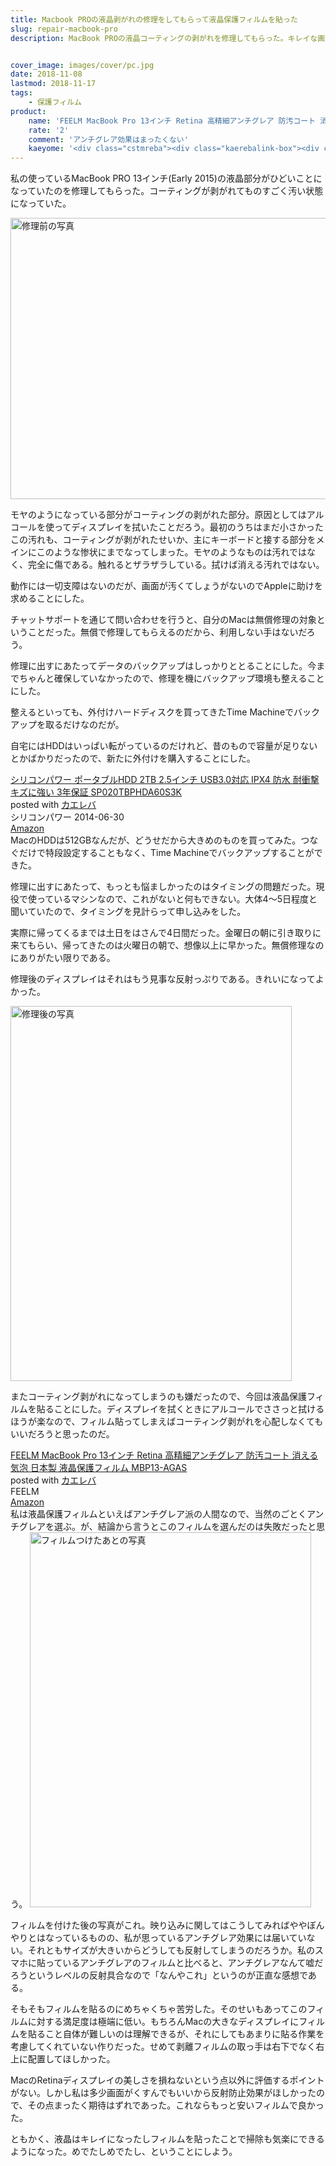 ```yaml
---
title: Macbook PROの液晶剥がれの修理をしてもらって液晶保護フィルムを貼った
slug: repair-macbook-pro
description: MacBook PROの液晶コーティングの剥がれを修理してもらった。キレイな画面になってまるで新品になったかのような気分で気持ちいい。また剥がれると困るので液晶保護シートも貼って万全の構えにしておいたのだが、選んだ保護フィルムはちょっと失敗してしまった。


cover_image: images/cover/pc.jpg
date: 2018-11-08
lastmod: 2018-11-17
tags: 
    - 保護フィルム
product:
    name: 'FEELM MacBook Pro 13インチ Retina 高精細アンチグレア 防汚コート 消える気泡 日本製 液晶保護フィルム MBP13-AGAS'
    rate: '2'
    comment: 'アンチグレア効果はまったくない'
    kaeyome: '<div class="cstmreba"><div class="kaerebalink-box"><div class="kaerebalink-image"><a href="https://www.amazon.co.jp/exec/obidos/ASIN/B01MQUY5LQ/illusionspace-22/" target="_blank" ><img src="https://images-fe.ssl-images-amazon.com/images/I/51orHqCHf8L._SL160_.jpg" style="border: none;" /></a></div><div class="kaerebalink-info"><div class="kaerebalink-name"><a href="https://www.amazon.co.jp/exec/obidos/ASIN/B01MQUY5LQ/illusionspace-22/" target="_blank" >FEELM MacBook Pro 13インチ Retina 高精細アンチグレア 防汚コート 消える気泡 日本製 液晶保護フィルム MBP13-AGAS</a><div class="kaerebalink-powered-date">posted with <a href="https://kaereba.com" rel="nofollow" target="_blank">カエレバ</a></div></div><div class="kaerebalink-detail"> FEELM     </div><div class="kaerebalink-link1"><div class="shoplinkamazon"><a href="https://www.amazon.co.jp/gp/search?keywords=FEELM%20MacBook%20Pro%2013%E3%82%A4%E3%83%B3%E3%83%81%20Retina%20%E9%AB%98%E7%B2%BE%E7%B4%B0%E3%82%A2%E3%83%B3%E3%83%81%E3%82%B0%E3%83%AC%E3%82%A2&__mk_ja_JP=%E3%82%AB%E3%82%BF%E3%82%AB%E3%83%8A&tag=illusionspace-22" target="_blank" >Amazon</a></div></div></div><div class="booklink-footer"></div></div></div>'
---
```


私の使っているMacBook PRO 13インチ(Early 2015)の液晶部分がひどいことになっていたのを修理してもらった。コーティングが剥がれてものすごく汚い状態になっていた。

<img src="https://wantit.gcreate.jp/wp-content/uploads/2018/11/905c38f07dd11152d54b542f125132e8.jpg" alt="修理前の写真" title="修理前.jpg" width="600" height="450" />

モヤのようになっている部分がコーティングの剥がれた部分。原因としてはアルコールを使ってディスプレイを拭いたことだろう。最初のうちはまだ小さかったこの汚れも、コーティングが剥がれたせいか、主にキーボードと接する部分をメインにこのような惨状にまでなってしまった。モヤのようなものは汚れではなく、完全に傷である。触れるとザラザラしている。拭けば消える汚れではない。

動作には一切支障はないのだが、画面が汚くてしょうがないのでAppleに助けを求めることにした。

チャットサポートを通じて問い合わせを行うと、自分のMacは無償修理の対象ということだった。無償で修理してもらえるのだから、利用しない手はないだろう。

修理に出すにあたってデータのバックアップはしっかりととることにした。今までちゃんと確保していなかったので、修理を機にバックアップ環境も整えることにした。

整えるといっても、外付けハードディスクを買ってきたTime Machineでバックアップを取るだけなのだが。

自宅にはHDDはいっぱい転がっているのだけれど、昔のもので容量が足りないとかばかりだったので、新たに外付けを購入することにした。

<div class="cstmreba">
<div class="kaerebalink-box">
<div class="kaerebalink-image"><a href="https://www.amazon.co.jp/exec/obidos/ASIN/B00LEH3LT0/illusionspace-22/" target="_blank" ><img alt=""  src="https://images-fe.ssl-images-amazon.com/images/I/51ow78f%2BtzL._SL160_.jpg" style="border: none;" /></a></div>
<div class="kaerebalink-info">
<div class="kaerebalink-name"><a href="https://www.amazon.co.jp/exec/obidos/ASIN/B00LEH3LT0/illusionspace-22/" target="_blank" >シリコンパワー ポータブルHDD 2TB 2.5インチ USB3.0対応 IPX4 防水 耐衝撃 キズに強い 3年保証 SP020TBPHDA60S3K</a>

<div class="kaerebalink-powered-date">posted with <a href="https://kaereba.com" rel="nofollow" target="_blank">カエレバ</a></div>
</div>
<div class="kaerebalink-detail"> シリコンパワー 2014-06-30    </div>
<div class="kaerebalink-link1">
<div class="shoplinkamazon"><a href="https://www.amazon.co.jp/gp/search?keywords=%E3%82%B7%E3%83%AA%E3%82%B3%E3%83%B3%E3%83%91%E3%83%AF%E3%83%BC%20%E3%83%9D%E3%83%BC%E3%82%BF%E3%83%96%E3%83%ABHDD%202TB&#038;__mk_ja_JP=%E3%82%AB%E3%82%BF%E3%82%AB%E3%83%8A&#038;tag=illusionspace-22" target="_blank" >Amazon</a></div>
</div>
</div>
<div class="booklink-footer"></div>
</div>
</div>
MacのHDDは512GBなんだが、どうせだから大きめのものを買ってみた。つなぐだけで特段設定することもなく、Time Machineでバックアップすることができた。

修理に出すにあたって、もっとも悩ましかったのはタイミングの問題だった。現役で使っているマシンなので、これがないと何もできない。大体4〜5日程度と聞いていたので、タイミングを見計らって申し込みをした。

実際に帰ってくるまでは土日をはさんで4日間だった。金曜日の朝に引き取りに来てもらい、帰ってきたのは火曜日の朝で、想像以上に早かった。無償修理なのにありがたい限りである。

修理後のディスプレイはそれはもう見事な反射っぷりである。きれいになってよかった。

<img src="https://wantit.gcreate.jp/wp-content/uploads/2018/11/98bdf8903b374312cca7701d482e04a0.jpg" alt="修理後の写真" title="修理後.jpg" width="450" height="600" />

またコーティング剥がれになってしまうのも嫌だったので、今回は液晶保護フィルムを貼ることにした。ディスプレイを拭くときにアルコールでささっと拭けるほうが楽なので、フィルム貼ってしまえばコーティング剥がれを心配しなくてもいいだろうと思ったのだ。

<div class="cstmreba">
<div class="kaerebalink-box">
<div class="kaerebalink-image"><a href="https://www.amazon.co.jp/exec/obidos/ASIN/B01MQUY5LQ/illusionspace-22/" target="_blank" ><img alt=""  src="https://images-fe.ssl-images-amazon.com/images/I/51orHqCHf8L._SL160_.jpg" style="border: none;" /></a></div>
<div class="kaerebalink-info">
<div class="kaerebalink-name"><a href="https://www.amazon.co.jp/exec/obidos/ASIN/B01MQUY5LQ/illusionspace-22/" target="_blank" >FEELM MacBook Pro 13インチ Retina 高精細アンチグレア 防汚コート 消える気泡 日本製 液晶保護フィルム MBP13-AGAS</a>

<div class="kaerebalink-powered-date">posted with <a href="https://kaereba.com" rel="nofollow" target="_blank">カエレバ</a></div>
</div>
<div class="kaerebalink-detail"> FEELM     </div>
<div class="kaerebalink-link1">
<div class="shoplinkamazon"><a href="https://www.amazon.co.jp/gp/search?keywords=FEELM%20MacBook%20Pro%2013%E3%82%A4%E3%83%B3%E3%83%81%20Retina%20%E9%AB%98%E7%B2%BE%E7%B4%B0%E3%82%A2%E3%83%B3%E3%83%81%E3%82%B0%E3%83%AC%E3%82%A2&#038;__mk_ja_JP=%E3%82%AB%E3%82%BF%E3%82%AB%E3%83%8A&#038;tag=illusionspace-22" target="_blank" >Amazon</a></div>
</div>
</div>
<div class="booklink-footer"></div>
</div>
</div>
私は液晶保護フィルムといえばアンチグレア派の人間なので、当然のごとくアンチグレアを選ぶ。が、結論から言うとこのフィルムを選んだのは失敗だったと思う。

<img src="https://wantit.gcreate.jp/wp-content/uploads/2018/11/194655c702b7f3fea68bd09e1fd4b114.jpg" alt="フィルムつけたあとの写真" title="フィルムつけたあと.jpg" width="450" height="600" />

フィルムを付けた後の写真がこれ。映り込みに関してはこうしてみればややぼんやりとはなっているものの、私が思っているアンチグレア効果には届いていない。それともサイズが大きいからどうしても反射してしまうのだろうか。私のスマホに貼っているアンチグレアのフィルムと比べると、アンチグレアなんて嘘だろうというレベルの反射具合なので「なんやこれ」というのが正直な感想である。

そもそもフィルムを貼るのにめちゃくちゃ苦労した。そのせいもあってこのフィルムに対する満足度は極端に低い。もちろんMacの大きなディスプレイにフィルムを貼ること自体が難しいのは理解できるが、それにしてもあまりに貼る作業を考慮してくれていない作りだった。せめて剥離フィルムの取っ手は右下でなく右上に配置してほしかった。

MacのRetinaディスプレイの美しさを損ねないという点以外に評価するポイントがない。しかし私は多少画面がくすんでもいいから反射防止効果がほしかったので、その点まったく期待はずれであった。これならもっと安いフィルムで良かった。

ともかく、液晶はキレイになったしフィルムを貼ったことで掃除も気楽にできるようになった。めでたしめでたし、ということにしよう。


  